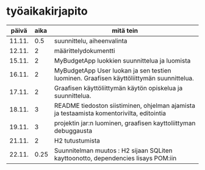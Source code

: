 
# työaikakirjapito

| päivä |aika  | mitä tein |
| :----:|:-----|---------|
| 11.11.|  0.5 | suunnittelu, aiheenvalinta |
| 12.11.|   2  | määrittelydokumentti |
| 15.11.|   2  | MyBudgetApp luokkien suunnittelua ja luomista |
| 16.11.|   2  | MyBudgetApp User luokan ja sen testien luominen. Graafisen käyttöliittymän suunnittelua.  |
| 17.11.|   2  | Graafisen käyttöliittymän käytön opiskelua ja suunnittelua.  |
| 18.11.|   3  | README tiedoston siistiminen, ohjelman ajamista ja testaamista komentorivilta, editointia  |
| 19.11.|   3  | projektin jar:n luominen, graafisen kayttoliittyman debuggausta  |
| 21.11.|   2  | H2 tutustumista  |
| 22.11.|   0.25  | Suunnitelman muutos : H2 sijaan SQLiten kayttoonotto, dependencies lisays POM:iin |

